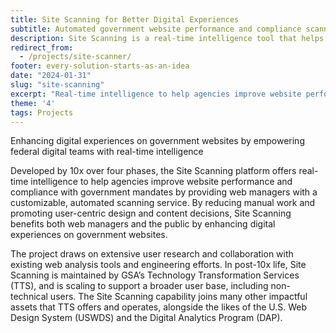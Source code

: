 ```yaml
---
title: Site Scanning for Better Digital Experiences
subtitle: Automated government website performance and compliance scanning
description: Site Scanning is a real-time intelligence tool that helps federal web managers improve the websites they oversee and deliver superior digital experiences.
redirect_from: 
  - /projects/site-scanner/
footer: every-solution-starts-as-an-idea
date: "2024-01-31"
slug: "site-scanning"
excerpt: "Real-time intelligence to help agencies improve website performance and compliance with government mandates by providing web managers with a customizable, automated scanning service."
theme: '4'
tags: Projects
---
```


<p class="usa-intro">  
    Enhancing digital experiences on government websites by empowering federal digital teams with real-time intelligence
</p>

Developed by 10x over four phases, the Site Scanning platform offers real-time intelligence to help agencies improve website performance and compliance with government mandates by providing web managers with a customizable, automated scanning service. By reducing manual work and promoting user-centric design and content decisions, Site Scanning benefits both web managers and the public by enhancing digital experiences on government websites. 

The project draws on extensive user research and collaboration with existing web analysis tools and engineering efforts. In post-10x life, Site Scanning is maintained by GSA’s Technology Transformation Services (TTS), and is scaling  to support a broader user base, including non-technical users. The Site Scanning capability joins many other impactful assets  that TTS offers and operates, alongside the likes of the U.S. Web Design System (USWDS) and the Digital Analytics Program (DAP).

